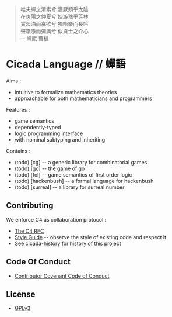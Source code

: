 > 唯夫蟬之清素兮 潛厥類乎太陰  
> 在炎陽之仲夏兮 始游豫乎芳林  
> 實淡泊而寡欲兮 獨咍樂而長吟  
> 聲噭噭而彌厲兮 似貞士之介心  
> -- 蟬賦 曹植  

# Cicada Language // 蟬語

Aims :
- intuitive to formalize mathematics theories
- approachable for both mathematicians and programmers

Features :
- game semantics
- dependently-typed
- logic programming interface
- with nominal subtyping and inheriting

Contains :
- (todo) [cg] -- a generic library for combinatorial games
- (todo) [go] -- the game of go
- (todo) [fol] -- game semantics of first order logic
- (todo) [hackenbush] -- a formal language for hackenbush
- (todo) [surreal] -- a library for surreal number

## Contributing

We enforce C4 as collaboration protocol :
- [The C4 RFC](https://rfc.zeromq.org/spec:42/C4)
- [Style Guide](STYLE-GUIDE.md) -- observe the style of existing code and respect it
- See [cicada-history](http://github.com/xieyuheng/cicada-history) for history of this project

## Code Of Conduct

- [Contributor Covenant Code of Conduct](CODE-OF-CONDUCT.md)

## License

- [GPLv3](LICENSE)
